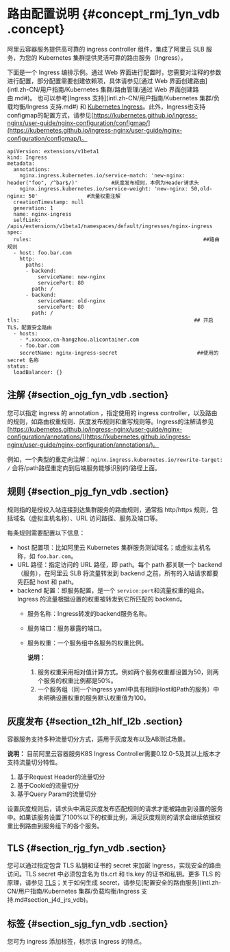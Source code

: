 # 路由配置说明 {#concept_rmj_1yn_vdb .concept}

阿里云容器服务提供高可靠的 ingress controller 组件，集成了阿里云 SLB 服务，为您的 Kubernetes 集群提供灵活可靠的路由服务（Ingress）。

下面是一个 Ingress 编排示例。通过 Web 界面进行配置时，您需要对注释的参数进行配置，部分配置需要创建依赖项，具体请参见[通过 Web 界面创建路由](intl.zh-CN/用户指南/Kubernetes 集群/路由管理/通过 Web 界面创建路由.md#)。 也可以参考[Ingress 支持](intl.zh-CN/用户指南/Kubernetes 集群/负载均衡/Ingress 支持.md#) 和 [Kubernetes Ingress](https://kubernetes.io/docs/concepts/services-networking/ingress/)。此外，Ingress也支持configmap的配置方式，请参见[https://kubernetes.github.io/ingress-nginx/user-guide/nginx-configuration/configmap/](https://kubernetes.github.io/ingress-nginx/user-guide/nginx-configuration/configmap/)。

```
apiVersion: extensions/v1beta1
kind: Ingress
metadata:
  annotations:
    nginx.ingress.kubernetes.io/service-match: 'new-nginx: header("foo", /^bar$/)'           #灰度发布规则，本例为Header请求头
    nginx.ingress.kubernetes.io/service-weight: 'new-nginx: 50,old-nginx: 50'                #流量权重注解
  creationTimestamp: null
  generation: 1
  name: nginx-ingress
  selfLink: /apis/extensions/v1beta1/namespaces/default/ingresses/nginx-ingress
spec:
  rules:                                                        ##路由规则
  - host: foo.bar.com
    http:
      paths:
      - backend:
          serviceName: new-nginx
          servicePort: 80
        path: /
      - backend:
          serviceName: old-nginx
          servicePort: 80
        path: /
tls:                                                         ## 开启 TLS，配置安全路由
  - hosts:
    - *.xxxxxx.cn-hangzhou.alicontainer.com
    - foo.bar.com
    secretName: nginx-ingress-secret                          ##使用的 secret 名称
status:
  loadBalancer: {}
```

## 注解 {#section_ojg_fyn_vdb .section}

您可以指定 ingress 的 annotation ，指定使用的 ingress controller，以及路由的规则，如路由权重规则、灰度发布规则和重写规则等。Ingress的注解请参见[https://kubernetes.github.io/ingress-nginx/user-guide/nginx-configuration/annotations/](https://kubernetes.github.io/ingress-nginx/user-guide/nginx-configuration/annotations/)。

例如，一个典型的重定向注解：`nginx.ingress.kubernetes.io/rewrite-target: /` 会将/path路径重定向到后端服务能够识别的/路径上面。

## 规则 {#section_pjg_fyn_vdb .section}

规则指的是授权入站连接到达集群服务的路由规则，通常指 http/https 规则，包括域名（虚拟主机名称）、URL 访问路径、服务及端口等。

每条规则需要配置以下信息：

-   host 配置项：比如阿里云 Kubernetes 集群服务测试域名；或虚拟主机名称，如 `foo.bar.com`。
-   URL 路径：指定访问的 URL 路径，即 path。每个 path 都关联一个 backend（服务），在阿里云 SLB 将流量转发到 backend 之前，所有的入站请求都要先匹配 host 和 path。
-   backend 配置：即服务配置，是一个 `service:port`和流量权重的组合。Ingress 的流量根据设置的权重被转发到它所匹配的 backend。
    -   服务名称：Ingress转发的backend服务名称。
    -   服务端口：服务暴露的端口。
    -   服务权重：一个服务组中各服务的权重比例。

        **说明：** 

        1.  服务权重采用相对值计算方式。例如两个服务权重都设置为50，则两个服务的权重比例都是50%。
        2.  一个服务组（同一个ingress yaml中具有相同Host和Path的服务）中未明确设置权重的服务默认权重值为100。

## 灰度发布 {#section_t2h_hlf_l2b .section}

容器服务支持多种流量切分方式，适用于灰度发布以及AB测试场景。

**说明：** 目前阿里云容器服务K8S Ingress Controller需要0.12.0-5及其以上版本才支持流量切分特性。

1.  基于Request Header的流量切分
2.  基于Cookie的流量切分
3.  基于Query Param的流量切分

设置灰度规则后，请求头中满足灰度发布匹配规则的请求才能被路由到设置的服务中。如果该服务设置了100%以下的权重比例，满足灰度规则的请求会继续依据权重比例路由到服务组下的各个服务。

## TLS {#section_rjg_fyn_vdb .section}

您可以通过指定包含 TLS 私钥和证书的 secret 来加密 Ingress，实现安全的路由访问。TLS secret 中必须包含名为 tls.crt 和 tls.key 的证书和私钥。更多 TLS 的原理，请参见 [TLS](https://kubernetes.io/docs/concepts/services-networking/ingress/#tls)；关于如何生成 secret，请参见[配置安全的路由服务](intl.zh-CN/用户指南/Kubernetes 集群/负载均衡/Ingress 支持.md#section_j4d_jrs_vdb)。

## 标签 {#section_sjg_fyn_vdb .section}

您可为 ingress 添加标签，标示该 Ingress 的特点。

